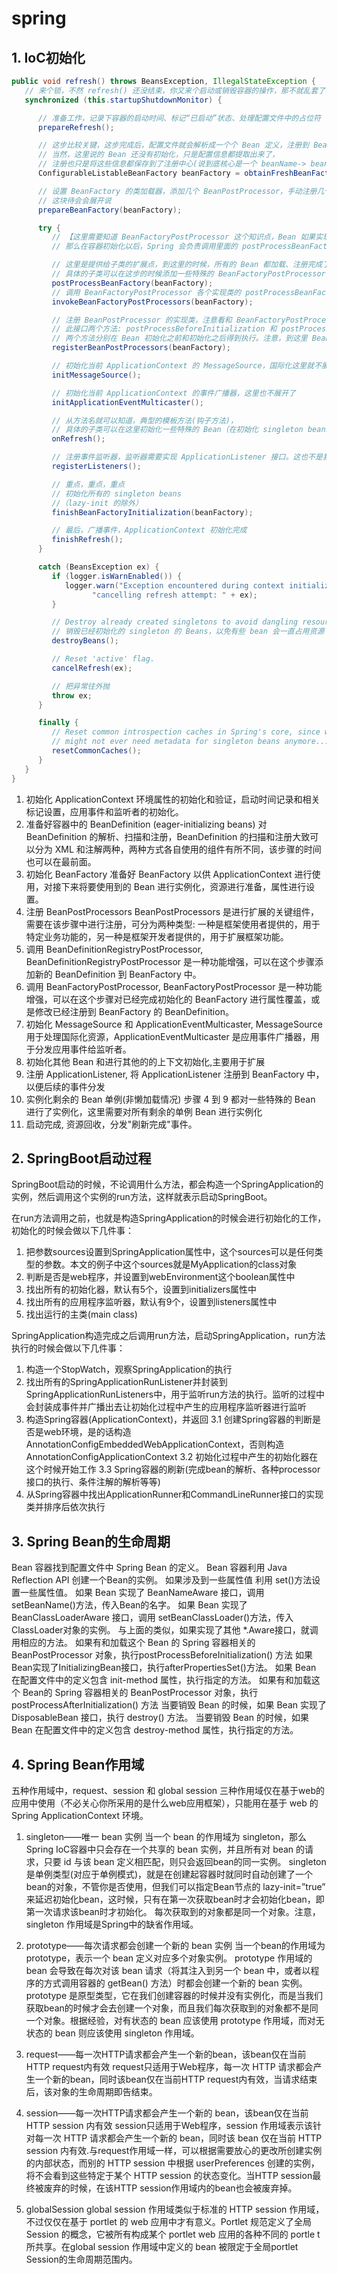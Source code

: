 # spring

## 1. IoC初始化

```java
public void refresh() throws BeansException, IllegalStateException {
   // 来个锁，不然 refresh() 还没结束，你又来个启动或销毁容器的操作，那不就乱套了嘛
   synchronized (this.startupShutdownMonitor) {

      // 准备工作，记录下容器的启动时间、标记“已启动”状态、处理配置文件中的占位符
      prepareRefresh();

      // 这步比较关键，这步完成后，配置文件就会解析成一个个 Bean 定义，注册到 BeanFactory 中，
      // 当然，这里说的 Bean 还没有初始化，只是配置信息都提取出来了，
      // 注册也只是将这些信息都保存到了注册中心(说到底核心是一个 beanName-> beanDefinition 的 map)
      ConfigurableListableBeanFactory beanFactory = obtainFreshBeanFactory();

      // 设置 BeanFactory 的类加载器，添加几个 BeanPostProcessor，手动注册几个特殊的 bean
      // 这块待会会展开说
      prepareBeanFactory(beanFactory);

      try {
         // 【这里需要知道 BeanFactoryPostProcessor 这个知识点，Bean 如果实现了此接口，
         // 那么在容器初始化以后，Spring 会负责调用里面的 postProcessBeanFactory 方法。】

         // 这里是提供给子类的扩展点，到这里的时候，所有的 Bean 都加载、注册完成了，但是都还没有初始化
         // 具体的子类可以在这步的时候添加一些特殊的 BeanFactoryPostProcessor 的实现类或做点什么事
         postProcessBeanFactory(beanFactory);
         // 调用 BeanFactoryPostProcessor 各个实现类的 postProcessBeanFactory(factory) 方法
         invokeBeanFactoryPostProcessors(beanFactory);

         // 注册 BeanPostProcessor 的实现类，注意看和 BeanFactoryPostProcessor 的区别
         // 此接口两个方法: postProcessBeforeInitialization 和 postProcessAfterInitialization
         // 两个方法分别在 Bean 初始化之前和初始化之后得到执行。注意，到这里 Bean 还没初始化
         registerBeanPostProcessors(beanFactory);

         // 初始化当前 ApplicationContext 的 MessageSource，国际化这里就不展开说了，不然没完没了了
         initMessageSource();

         // 初始化当前 ApplicationContext 的事件广播器，这里也不展开了
         initApplicationEventMulticaster();

         // 从方法名就可以知道，典型的模板方法(钩子方法)，
         // 具体的子类可以在这里初始化一些特殊的 Bean（在初始化 singleton beans 之前）
         onRefresh();

         // 注册事件监听器，监听器需要实现 ApplicationListener 接口。这也不是我们的重点，过
         registerListeners();

         // 重点，重点，重点
         // 初始化所有的 singleton beans
         //（lazy-init 的除外）
         finishBeanFactoryInitialization(beanFactory);

         // 最后，广播事件，ApplicationContext 初始化完成
         finishRefresh();
      }

      catch (BeansException ex) {
         if (logger.isWarnEnabled()) {
            logger.warn("Exception encountered during context initialization - " +
                  "cancelling refresh attempt: " + ex);
         }

         // Destroy already created singletons to avoid dangling resources.
         // 销毁已经初始化的 singleton 的 Beans，以免有些 bean 会一直占用资源
         destroyBeans();

         // Reset 'active' flag.
         cancelRefresh(ex);

         // 把异常往外抛
         throw ex;
      }

      finally {
         // Reset common introspection caches in Spring's core, since we
         // might not ever need metadata for singleton beans anymore...
         resetCommonCaches();
      }
   }
}
```
1. 初始化 ApplicationContext
环境属性的初始化和验证，启动时间记录和相关标记设置，应用事件和监听者的初始化。
2. 准备好容器中的 BeanDefinition (eager-initializing beans)
对 BeanDefinition 的解析、扫描和注册，BeanDefinition 的扫描和注册大致可以分为 XML 和注解两种，两种方式各自使用的组件有所不同，该步骤的时间也可以在最前面。
3. 初始化 BeanFactory
准备好 BeanFactory 以供 ApplicationContext 进行使用，对接下来将要使用到的 Bean 进行实例化，资源进行准备，属性进行设置。
4. 注册 BeanPostProcessors BeanPostProcessors 是进行扩展的关键组件，需要在该步骤中进行注册，可分为两种类型: 一种是框架使用者提供的，用于特定业务功能的，另一种是框架开发者提供的，用于扩展框架功能。
5. 调用 BeanDefinitionRegistryPostProcessor, BeanDefinitionRegistryPostProcessor 是一种功能增强，可以在这个步骤添加新的 BeanDefinition 到 BeanFactory 中。
6. 调用 BeanFactoryPostProcessor, BeanFactoryPostProcessor 是一种功能增强，可以在这个步骤对已经完成初始化的 BeanFactory 进行属性覆盖，或是修改已经注册到 BeanFactory 的 BeanDefinition。
7. 初始化 MessageSource 和 ApplicationEventMulticaster, MessageSource 用于处理国际化资源，ApplicationEventMulticaster 是应用事件广播器，用于分发应用事件给监听者。
8. 初始化其他 Bean 和进行其他的的上下文初始化,主要用于扩展
9. 注册 ApplicationListener, 将 ApplicationListener 注册到 BeanFactory 中，以便后续的事件分发
10. 实例化剩余的 Bean 单例(非懒加载情况)
步骤 4 到 9 都对一些特殊的 Bean 进行了实例化，这里需要对所有剩余的单例 Bean 进行实例化
11. 启动完成, 资源回收，分发"刷新完成"事件。


## 2. SpringBoot启动过程

SpringBoot启动的时候，不论调用什么方法，都会构造一个SpringApplication的实例，然后调用这个实例的run方法，这样就表示启动SpringBoot。

在run方法调用之前，也就是构造SpringApplication的时候会进行初始化的工作，初始化的时候会做以下几件事：

1. 把参数sources设置到SpringApplication属性中，这个sources可以是任何类型的参数。本文的例子中这个sources就是MyApplication的class对象
2. 判断是否是web程序，并设置到webEnvironment这个boolean属性中
3. 找出所有的初始化器，默认有5个，设置到initializers属性中
4. 找出所有的应用程序监听器，默认有9个，设置到listeners属性中
5. 找出运行的主类(main class)


SpringApplication构造完成之后调用run方法，启动SpringApplication，run方法执行的时候会做以下几件事：

1. 构造一个StopWatch，观察SpringApplication的执行
2. 找出所有的SpringApplicationRunListener并封装到SpringApplicationRunListeners中，用于监听run方法的执行。监听的过程中会封装成事件并广播出去让初始化过程中产生的应用程序监听器进行监听
3. 构造Spring容器(ApplicationContext)，并返回
    3.1 创建Spring容器的判断是否是web环境，是的话构造AnnotationConfigEmbeddedWebApplicationContext，否则构造AnnotationConfigApplicationContext
    3.2 初始化过程中产生的初始化器在这个时候开始工作
    3.3 Spring容器的刷新(完成bean的解析、各种processor接口的执行、条件注解的解析等等)
4. 从Spring容器中找出ApplicationRunner和CommandLineRunner接口的实现类并排序后依次执行


## 3. Spring Bean的生命周期

Bean 容器找到配置文件中 Spring Bean 的定义。
Bean 容器利用 Java Reflection API 创建一个Bean的实例。
如果涉及到一些属性值 利用 set()方法设置一些属性值。
如果 Bean 实现了 BeanNameAware 接口，调用 setBeanName()方法，传入Bean的名字。
如果 Bean 实现了 BeanClassLoaderAware 接口，调用 setBeanClassLoader()方法，传入 ClassLoader对象的实例。
与上面的类似，如果实现了其他 *.Aware接口，就调用相应的方法。
如果有和加载这个 Bean 的 Spring 容器相关的 BeanPostProcessor 对象，执行postProcessBeforeInitialization() 方法
如果Bean实现了InitializingBean接口，执行afterPropertiesSet()方法。
如果 Bean 在配置文件中的定义包含 init-method 属性，执行指定的方法。
如果有和加载这个 Bean的 Spring 容器相关的 BeanPostProcessor 对象，执行postProcessAfterInitialization() 方法
当要销毁 Bean 的时候，如果 Bean 实现了 DisposableBean 接口，执行 destroy() 方法。
当要销毁 Bean 的时候，如果 Bean 在配置文件中的定义包含 destroy-method 属性，执行指定的方法。

## 4. Spring Bean作用域

五种作用域中，request、session 和 global session 三种作用域仅在基于web的应用中使用（不必关心你所采用的是什么web应用框架），只能用在基于 web 的 Spring ApplicationContext 环境。

1. singleton——唯一 bean 实例
当一个 bean 的作用域为 singleton，那么Spring IoC容器中只会存在一个共享的 bean 实例，并且所有对 bean 的请求，只要 id 与该 bean 定义相匹配，则只会返回bean的同一实例。 singleton 是单例类型(对应于单例模式)，就是在创建起容器时就同时自动创建了一个bean的对象，不管你是否使用，但我们可以指定Bean节点的 lazy-init=”true” 来延迟初始化bean，这时候，只有在第一次获取bean时才会初始化bean，即第一次请求该bean时才初始化。 每次获取到的对象都是同一个对象。注意，singleton 作用域是Spring中的缺省作用域。

2. prototype——每次请求都会创建一个新的 bean 实例
当一个bean的作用域为 prototype，表示一个 bean 定义对应多个对象实例。 prototype 作用域的 bean 会导致在每次对该 bean 请求（将其注入到另一个 bean 中，或者以程序的方式调用容器的 getBean() 方法）时都会创建一个新的 bean 实例。prototype 是原型类型，它在我们创建容器的时候并没有实例化，而是当我们获取bean的时候才会去创建一个对象，而且我们每次获取到的对象都不是同一个对象。根据经验，对有状态的 bean 应该使用 prototype 作用域，而对无状态的 bean 则应该使用 singleton 作用域。

3. request——每一次HTTP请求都会产生一个新的bean，该bean仅在当前HTTP request内有效
request只适用于Web程序，每一次 HTTP 请求都会产生一个新的bean，同时该bean仅在当前HTTP request内有效，当请求结束后，该对象的生命周期即告结束。

4. session——每一次HTTP请求都会产生一个新的 bean，该bean仅在当前 HTTP session 内有效
session只适用于Web程序，session 作用域表示该针对每一次 HTTP 请求都会产生一个新的 bean，同时该 bean 仅在当前 HTTP session 内有效.与request作用域一样，可以根据需要放心的更改所创建实例的内部状态，而别的 HTTP session 中根据 userPreferences 创建的实例，将不会看到这些特定于某个 HTTP session 的状态变化。当HTTP session最终被废弃的时候，在该HTTP session作用域内的bean也会被废弃掉。

5. globalSession
global session 作用域类似于标准的 HTTP session 作用域，不过仅仅在基于 portlet 的 web 应用中才有意义。Portlet 规范定义了全局 Session 的概念，它被所有构成某个 portlet web 应用的各种不同的 portle t所共享。在global session 作用域中定义的 bean 被限定于全局portlet Session的生命周期范围内。